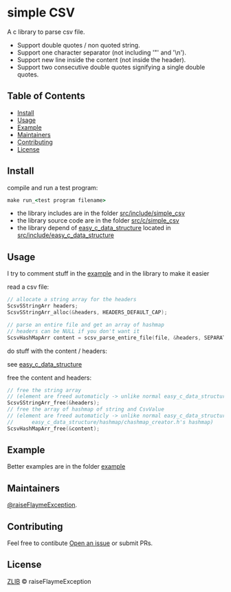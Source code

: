 # simple CSV

A c library to parse csv file.

- Support double quotes / non quoted string.
- Support one character separator (not including '"' and '\n').
- Support new line inside the content (not inside the header).
- Support two consecutive double quotes signifying a single double quotes.


## Table of Contents

- [Install](#install)
- [Usage](#usage)
- [Example](#example)
- [Maintainers](#maintainers)
- [Contributing](#contributing)
- [License](#license)

## Install

compile and run a test program:
```cmd
make run_<test program filename>
```

- the library includes are in the folder [src/include/simple_csv](src/include/simple_csv)
- the library source code are in the folder [src/c/simple_csv](src/c/simple_csv)
- the library depend of [easy_c_data_structure](https://github.com/raiseFlaymeException/easy-c-data-structure) located in [src/include/easy_c_data_structure](src/include/easy_c_data_structure)

## Usage

I try to comment stuff in the [example](#example) and in the library to make it easier

read a csv file:
```c
// allocate a string array for the headers
ScsvSStringArr headers;
ScsvSStringArr_alloc(&headers, HEADERS_DEFAULT_CAP);

// parse an entire file and get an array of hashmap
// headers can be NULL if you don't want it
ScsvHashMapArr content = scsv_parse_entire_file(file, &headers, SEPARATOR);
```

do stuff with the content / headers:

see [easy_c_data_structure](https://github.com/raiseFlaymeException/easy-c-data-structure)

free the content and headers:
```c
// free the string array 
// (element are freed automaticly -> unlike normal easy_c_data_structure/array/carray_creator.h's array)
ScsvSStringArr_free(&headers);
// free the array of hashmap of string and CsvValue
// (element are freed automaticly -> unlike normal easy_c_data_structure/array/carray_creator.h's array and
//      easy_c_data_structure/hashmap/chashmap_creator.h's hashmap)
ScsvHashMapArr_free(&content);
```

## Example

Better examples are in the folder [example](example)

## Maintainers

[@raiseFlaymeException](https://github.com/raiseFlaymeException).

## Contributing

Feel free to contibute [Open an issue](https://github.com/raiseFlaymeException/simple_csv/issues/new) or submit PRs.

## License

[ZLIB](LICENSE) © raiseFlaymeException
